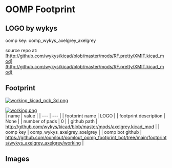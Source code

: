 # OOMP Footprint  
## LOGO  by wykys  
  
oomp key: oomp_wykys_axelgrey_axelgrey  
  
source repo at: [http://github.com/wykys/kicad/blob/master/mods/RF.pretty/XMIT.kicad_mod](http://github.com/wykys/kicad/blob/master/mods/RF.pretty/XMIT.kicad_mod)  
## Footprint  
  
[![working_kicad_pcb_3d.png](working_kicad_pcb_3d_600.png)](working_kicad_pcb_3d.png)  
  
[![working.png](working_600.png)](working.png)  
| name | value | 
| --- | --- | 
| footprint name | LOGO | 
| footprint description | None | 
| number of pads | 0 | 
| github path | http://github.com/wykys/kicad/blob/master/mods/axelgrey.kicad_mod | 
| oomp key | oomp_wykys_axelgrey_axelgrey | 
| oomp bot github | https://github.com/oomlout/oomlout_oomp_footprint_bot/tree/main/footprints/wykys_axelgrey_axelgrey/working | 
## Images  

